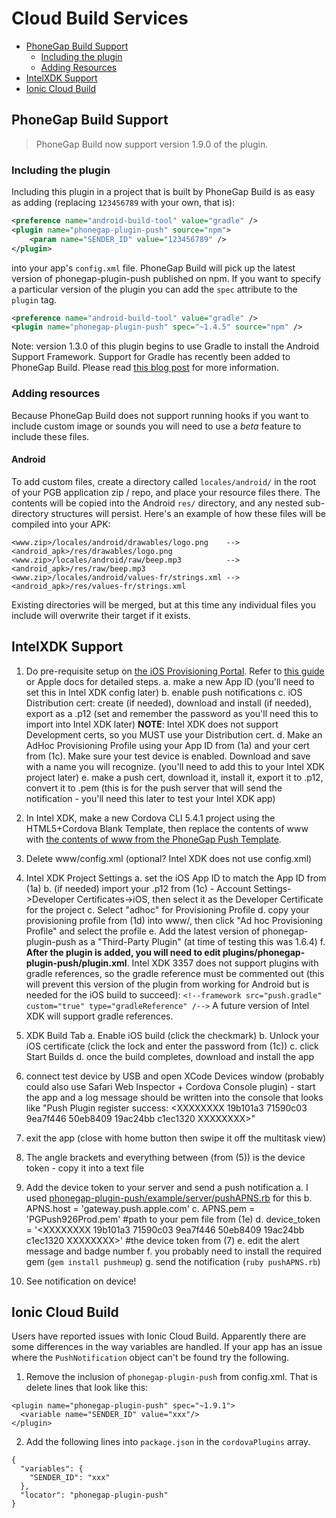 # Cloud Build Services

- [PhoneGap Build Support](#phonegap-build-support)
  - [Including the plugin](#including-the-plugin)
  - [Adding Resources](#adding-resources)
- [IntelXDK Support](#intelxdk-support)
- [Ionic Cloud Build](#ionic-cloud-build)

## PhoneGap Build Support

> PhoneGap Build now support version 1.9.0 of the plugin.

### Including the plugin

Including this plugin in a project that is built by PhoneGap Build is as easy as adding (replacing `123456789` with your own, that is):

```xml
<preference name="android-build-tool" value="gradle" />
<plugin name="phonegap-plugin-push" source="npm">
    <param name="SENDER_ID" value="123456789" />
</plugin>
```

into your app's `config.xml` file. PhoneGap Build will pick up the latest version of phonegap-plugin-push published on npm. If you want to specify a particular version of the plugin you can add the `spec` attribute to the `plugin` tag.

```xml
<preference name="android-build-tool" value="gradle" />
<plugin name="phonegap-plugin-push" spec="~1.4.5" source="npm" />
```

Note: version 1.3.0 of this plugin begins to use Gradle to install the Android Support Framework. Support for Gradle has recently been added to PhoneGap Build. Please read [this blog post](http://phonegap.com/blog/2015/09/28/android-using-gradle/) for more information.

### Adding resources

Because PhoneGap Build does not support running hooks if you want to include custom image or sounds you will need to use a *beta* feature to include these files.

#### Android

To add custom files, create a directory called `locales/android/` in the root of your PGB application zip / repo, and place your resource files there. The contents will be copied into the Android `res/` directory, and any nested sub-directory structures will persist. Here's an example of how these files will be compiled into your APK:

```
<www.zip>/locales/android/drawables/logo.png    --> <android_apk>/res/drawables/logo.png
<www.zip>/locales/android/raw/beep.mp3          --> <android_apk>/res/raw/beep.mp3
<www.zip>/locales/android/values-fr/strings.xml --> <android_apk>/res/values-fr/strings.xml
```

Existing directories will be merged, but at this time any individual files you include will overwrite their target if it exists.

## IntelXDK Support

1. Do pre-requisite setup on [the iOS Provisioning Portal](https://developer.apple.com/account/ios/identifier/bundle).  Refer to [this guide](https://www.raywenderlich.com/123862/push-notifications-tutorial) or Apple docs for detailed steps.
a. make a new App ID (you'll need to set this in Intel XDK config later)
b. enable push notifications
c. iOS Distribution cert: create (if needed), download and install (if needed), export as a .p12 (set and remember the password as you'll need this to import into Intel XDK later)
**NOTE**: Intel XDK does not support Development certs, so you MUST use your Distribution cert.
d. Make an AdHoc Provisioning Profile using your App ID from (1a) and your cert from (1c).  Make sure your test device is enabled.  Download and save with a name you will recognize. (you'll need to add this to your Intel XDK project later)
e. make a push cert, download it, install it, export it to .p12, convert it to .pem (this is for the push server that will send the notification - you'll need this later to test your Intel XDK app)

2. In Intel XDK, make a new Cordova CLI 5.4.1 project using the HTML5+Cordova Blank Template, then replace the contents of www with [the contents of www from the PhoneGap Push Template](https://github.com/phonegap/phonegap-template-push/tree/master/template_src/www).

3. Delete www/config.xml (optional? Intel XDK does not use config.xml)

4. Intel XDK Project Settings
a. set the iOS App ID to match the App ID from (1a)
b. (if needed) import your .p12 from (1c) - Account Settings->Developer Certificates->iOS, then select it as the Developer Certificate for the project
c. Select "adhoc" for Provisioning Profile
d. copy your provisioning profile from (1d) into www/, then click "Ad hoc Provisioning Profile" and select the profile
e. Add the latest version of phonegap-plugin-push as a "Third-Party Plugin" (at time of testing this was 1.6.4)
f. **After the plugin is added, you will need to edit plugins/phonegap-plugin-push/plugin.xml**.  Intel XDK 3357 does not support plugins with gradle references, so the gradle reference must be commented out (this will prevent this version of the plugin from working for Android but is needed for the iOS build to succeed):
`<!--framework src="push.gradle" custom="true" type="gradleReference" /-->`
A future version of Intel XDK will support gradle references.

5. XDK Build Tab
a. Enable iOS build (click the checkmark)
b. Unlock your iOS certificate (click the lock and enter the password from (1c))
c. click Start Builds
d. once the build completes, download and install the app

6. connect test device by USB and open XCode Devices window (probably could also use Safari Web Inspector + Cordova Console plugin) - start the app and a log message should be written into the console that looks like "Push Plugin register success: \<XXXXXXXX 19b101a3 71590c03 9ea7f446 50eb8409 19ac24bb c1ec1320 XXXXXXXX\>"

7. exit the app (close with home button then swipe it off the multitask view)

8. The angle brackets and everything between (from (5)) is the device token - copy it into a text file

9. Add the device token to your server and send a push notification
a. I used [phonegap-plugin-push/example/server/pushAPNS.rb](https://github.com/phonegap/phonegap-plugin-push/blob/master/example/server/pushAPNS.rb) for this
b. APNS.host = 'gateway.push.apple.com'
c. APNS.pem  = 'PGPush926Prod.pem' #path to your pem file from (1e)
d. device_token = '\<XXXXXXXX 19b101a3 71590c03 9ea7f446 50eb8409 19ac24bb c1ec1320 XXXXXXXX\>' #the device token from (7)
e. edit the alert message and badge number
f. you probably need to install the required gem (`gem install pushmeup`)
g. send the notification (`ruby pushAPNS.rb`)

10. See notification on device!

## Ionic Cloud Build

Users have reported issues with Ionic Cloud Build. Apparently there are some differences in the way variables are handled. If your app has an issue where the `PushNotification` object can't be found try the following.

1. Remove the inclusion of `phonegap-plugin-push` from config.xml. That is delete lines that look like this:

```
<plugin name="phonegap-plugin-push" spec="~1.9.1">
  <variable name="SENDER_ID" value="xxx"/>
</plugin>
```
2. Add the following lines into `package.json` in the `cordovaPlugins` array.

```
{
  "variables": {
    "SENDER_ID": "xxx"
  },
  "locator": "phonegap-plugin-push"
}
```

